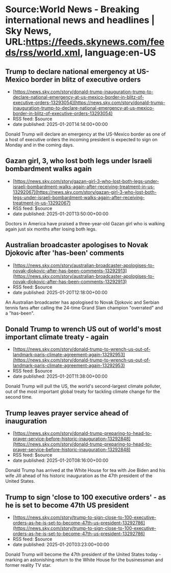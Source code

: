# Source:World News - Breaking international news and headlines | Sky News, URL:https://feeds.skynews.com/feeds/rss/world.xml, language:en-US

## Trump to declare national emergency at US-Mexico border in blitz of executive orders
 - [https://news.sky.com/story/donald-trump-inauguration-trump-to-declare-national-emergency-at-us-mexico-border-in-blitz-of-executive-orders-13293054](https://news.sky.com/story/donald-trump-inauguration-trump-to-declare-national-emergency-at-us-mexico-border-in-blitz-of-executive-orders-13293054)
 - RSS feed: $source
 - date published: 2025-01-20T14:14:00+00:00

Donald Trump will declare an emergency at the US-Mexico border as one of a host of executive orders the incoming president is expected to sign on Monday and in the coming days.

## Gazan girl, 3,  who lost both legs under Israeli bombardment walks again
 - [https://news.sky.com/story/gazan-girl-3-who-lost-both-legs-under-israeli-bombardment-walks-again-after-receiving-treatment-in-us-13292067](https://news.sky.com/story/gazan-girl-3-who-lost-both-legs-under-israeli-bombardment-walks-again-after-receiving-treatment-in-us-13292067)
 - RSS feed: $source
 - date published: 2025-01-20T13:50:00+00:00

Doctors in America have praised a three-year-old Gazan girl who is walking again just six months after losing both legs.

## Australian broadcaster apologises to Novak Djokovic after 'has-been' comments
 - [https://news.sky.com/story/australian-broadcaster-apologises-to-novak-djokovic-after-has-been-comments-13292913](https://news.sky.com/story/australian-broadcaster-apologises-to-novak-djokovic-after-has-been-comments-13292913)
 - RSS feed: $source
 - date published: 2025-01-20T12:18:00+00:00

An Australian broadcaster has apologised to Novak Djokovic and Serbian tennis fans after calling the&#160;24-time Grand Slam champion "overrated" and a "has-been".

## Donald Trump to wrench US out of world's most important climate treaty - again
 - [https://news.sky.com/story/donald-trump-to-wrench-us-out-of-landmark-paris-climate-agreement-again-13292953](https://news.sky.com/story/donald-trump-to-wrench-us-out-of-landmark-paris-climate-agreement-again-13292953)
 - RSS feed: $source
 - date published: 2025-01-20T11:38:00+00:00

Donald Trump will pull the US, the world's second-largest climate polluter, out of the most important global treaty for tackling climate change for the second time.

## Trump leaves prayer service ahead of inauguration
 - [https://news.sky.com/story/donald-trump-preparing-to-head-to-prayer-service-before-historic-inauguration-13292848](https://news.sky.com/story/donald-trump-preparing-to-head-to-prayer-service-before-historic-inauguration-13292848)
 - RSS feed: $source
 - date published: 2025-01-20T08:16:00+00:00

Donald Trump has arrived at the White House for tea with Joe Biden and his wife Jill ahead of his historic inauguration as the 47th president of the United States.

## Trump to sign 'close to 100 executive orders' - as he is set to become 47th US president
 - [https://news.sky.com/story/trump-to-sign-close-to-100-executive-orders-as-he-is-set-to-become-47th-us-president-13292786](https://news.sky.com/story/trump-to-sign-close-to-100-executive-orders-as-he-is-set-to-become-47th-us-president-13292786)
 - RSS feed: $source
 - date published: 2025-01-20T03:23:00+00:00

Donald Trump will become the 47th president of the United States today - marking an astonishing return to the White House for the businessman and former reality TV star.

